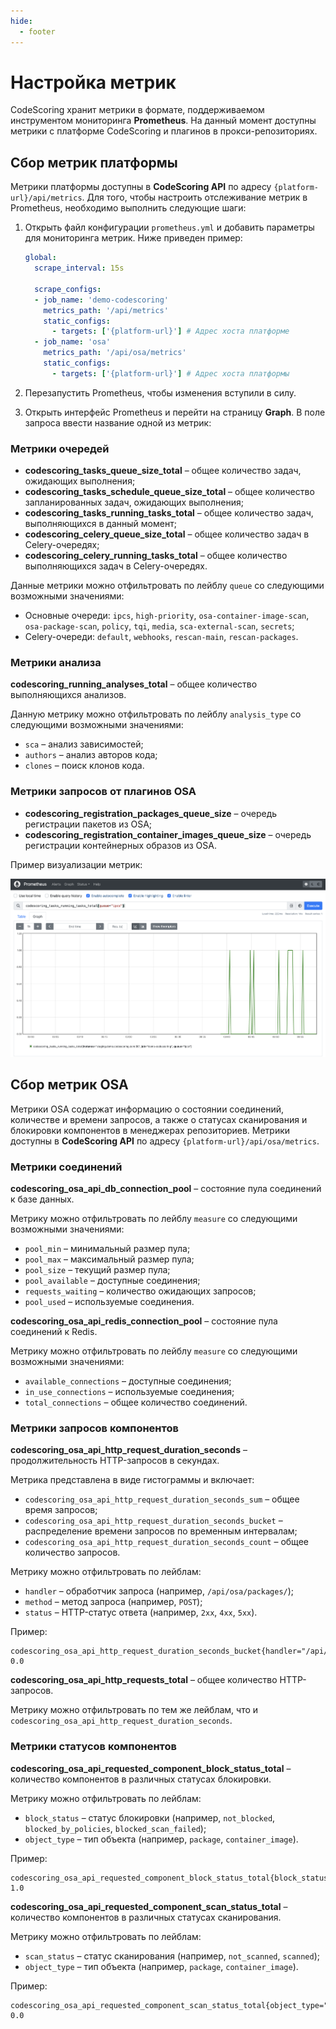 ```yaml
---
hide:
  - footer
---
```


# Настройка метрик

CodeScoring хранит метрики в формате, поддерживаемом инструментом мониторинга **Prometheus**. На данный момент доступны метрики с платформе CodeScoring и плагинов в прокси-репозиториях.

## Cбор метрик платформы

Метрики платформы доступны в **CodeScoring API** по адресу `{platform-url}/api/metrics`. Для того, чтобы настроить отслеживание метрик в Prometheus, необходимо выполнить следующие шаги:

1. Открыть файл конфигурации `prometheus.yml` и добавить параметры для мониторинга метрик. Ниже приведен пример:

    ```yaml
    global:
      scrape_interval: 15s

      scrape_configs:
      - job_name: 'demo-codescoring'
        metrics_path: '/api/metrics'
        static_configs:
          - targets: ['{platform-url}'] # Адрес хоста платформе
      - job_name: 'osa'
        metrics_path: '/api/osa/metrics'
        static_configs:
          - targets: ['{platform-url}'] # Адрес хоста платформы
    ```

2. Перезапустить Prometheus, чтобы изменения вступили в силу.

3. Открыть интерфейс Prometheus и перейти на страницу **Graph**. В поле запроса ввеcти название одной из метрик:

### Метрики очередей

- **codescoring_tasks_queue_size_total** – общее количество задач, ожидающих выполнения;
- **codescoring_tasks_schedule_queue_size_total** – общее количество запланированных задач, ожидающих выполнения;
- **codescoring_tasks_running_tasks_total** – общее количество задач, выполняющихся в данный момент;
- **codescoring_celery_queue_size_total** – общее количество задач в Celery-очередях;
- **codescoring_celery_running_tasks_total** – общее количество выполняющихся задач в Celery-очередях.

Данные метрики можно отфильтровать по лейблу `queue` со следующими возможными значениями:

- Основные очереди: `ipcs`, `high-priority`, `osa-container-image-scan`, `osa-package-scan`, `policy`, `tqi`, `media`, `sca-external-scan`, `secrets`;
- Celery-очереди: `default`, `webhooks`, `rescan-main`, `rescan-packages`.

### Метрики анализа

**codescoring_running_analyses_total** – общее количество выполняющихся анализов.

Данную метрику можно отфильтровать по лейблу `analysis_type` со следующими возможными значениями:

- `sca` – анализ зависимостей;
- `authors` – анализ авторов кода;
- `clones` – поиск клонов кода.

### Метрики запросов от плагинов OSA

- **codescoring_registration_packages_queue_size** – очередь регистрации пакетов из OSA;
- **codescoring_registration_container_images_queue_size** – очередь регистрации контейнерных образов из OSA.

Пример визуализации метрик:

![Prometheus metrics](/assets/img/prometheus_metrics.png)

## Сбор метрик OSA

Метрики OSA содержат информацию о состоянии соединений, количестве и времени запросов, а также о статусах сканирования и блокировки компонентов в менеджерах репозиториев. Метрики доступны в **CodeScoring API** по адресу `{platform-url}/api/osa/metrics`.

### Метрики соединений

**codescoring_osa_api_db_connection_pool** – состояние пула соединений к базе данных.

Метрику можно отфильтровать по лейблу `measure` со следующими возможными значениями:

- `pool_min` – минимальный размер пула;
- `pool_max` – максимальный размер пула;
- `pool_size` – текущий размер пула;
- `pool_available` – доступные соединения;
- `requests_waiting` – количество ожидающих запросов;
- `pool_used` – используемые соединения.

**codescoring_osa_api_redis_connection_pool** – состояние пула соединений к Redis.

Метрику можно отфильтровать по лейблу `measure` со следующими возможными значениями:

- `available_connections` – доступные соединения;
- `in_use_connections` – используемые соединения;
- `total_connections` – общее количество соединений.

### Метрики запросов компонентов

**codescoring_osa_api_http_request_duration_seconds** – продолжительность HTTP-запросов в секундах.

Метрика представлена в виде гистограммы и включает:

- `codescoring_osa_api_http_request_duration_seconds_sum` – общее время запросов;
- `codescoring_osa_api_http_request_duration_seconds_bucket` – распределение времени запросов по временным интервалам;
- `codescoring_osa_api_http_request_duration_seconds_count` – общее количество запросов.

Метрику можно отфильтровать по лейблам:

- `handler` – обработчик запроса (например, `/api/osa/packages/`);
- `method` – метод запроса (например, `POST`);
- `status` – HTTP-статус ответа (например, `2xx`, `4xx`, `5xx`).

Пример:
```
codescoring_osa_api_http_request_duration_seconds_bucket{handler="/api/osa/packages/",le="0.01",method="POST",status="2xx"} 0.0
```

**codescoring_osa_api_http_requests_total** – общее количество HTTP-запросов.

Метрику можно отфильтровать по тем же лейблам, что и `codescoring_osa_api_http_request_duration_seconds`.

### Метрики статусов компонентов

**codescoring_osa_api_requested_component_block_status_total** – количество компонентов в различных статусах блокировки.

Метрику можно отфильтровать по лейблам:

- `block_status` – статус блокировки (например, `not_blocked`, `blocked_by_policies`, `blocked_scan_failed`);
- `object_type` – тип объекта (например, `package`, `container_image`).

Пример:
```
codescoring_osa_api_requested_component_block_status_total{block_status="blocked_by_policies",object_type="package"} 1.0
```

**codescoring_osa_api_requested_component_scan_status_total** – количество компонентов в различных статусах сканирования.

Метрику можно отфильтровать по лейблам:

- `scan_status` – статус сканирования (например, `not_scanned`, `scanned`);
- `object_type` – тип объекта (например, `package`, `container_image`).

Пример:
```
codescoring_osa_api_requested_component_scan_status_total{object_type="container_image",scan_status="not_scanned"} 0.0
```
